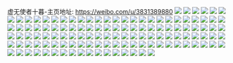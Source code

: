 虚无使者十暮-主页地址: https://weibo.com/u/3831389880 
![](https://wx4.sinaimg.cn/mw2000/e45e5eb8ly1h9ng6d3n8ij20wi1yctjr.jpg) 
![](https://wx4.sinaimg.cn/mw2000/e45e5eb8ly1h9n2sv1vsxj20u01hcdqz.jpg) 
![](https://wx4.sinaimg.cn/mw2000/e45e5eb8ly1h9mwxsubp5j22c02c0hdt.jpg) 
![](https://wx4.sinaimg.cn/mw2000/e45e5eb8ly1h9mwxqyccnj22c02c0u0y.jpg) 
![](https://wx4.sinaimg.cn/mw2000/e45e5eb8ly1h9jupfrka7j22c0340qv5.jpg) 
![](https://wx4.sinaimg.cn/mw2000/e45e5eb8ly1h9hlknwnq9j20wi17c7j9.jpg) 
![](https://wx4.sinaimg.cn/mw2000/e45e5eb8ly1h9g0wtvc30j20if0gv402.jpg) 
![](https://wx4.sinaimg.cn/mw2000/e45e5eb8ly1h9g0y1vgi0j20tv0ypn0y.jpg) 
![](https://wx4.sinaimg.cn/mw2000/e45e5eb8ly1h9af5tkquzj213m0u2gpw.jpg) 
![](https://wx4.sinaimg.cn/mw2000/e45e5eb8ly1h95th5voubj211q0rsqdz.jpg) 
![](https://wx4.sinaimg.cn/mw2000/e45e5eb8ly1h95th66dkqj21bm157ncj.jpg) 
![](https://wx4.sinaimg.cn/mw2000/e45e5eb8ly1h93hwtfzxuj20t81fydmj.jpg) 
![](https://wx4.sinaimg.cn/mw2000/e45e5eb8ly1h93hwt3vyaj22c0340kjl.jpg) 
![](https://wx4.sinaimg.cn/mw2000/e45e5eb8ly1h8rpt8qb3qj22c03404qr.jpg) 
![](https://wx4.sinaimg.cn/mw2000/e45e5eb8ly1h8nlw712o9j20wi0zj0uw.jpg) 
![](https://wx4.sinaimg.cn/mw2000/e45e5eb8ly1h8nlw7a3vjj20h60bz75u.jpg) 
![](https://wx4.sinaimg.cn/mw2000/e45e5eb8ly1h8htzogmn5j23402c0u0x.jpg) 
![](https://wx4.sinaimg.cn/mw2000/e45e5eb8ly1h889q3stkaj22c0340b2a.jpg) 
![](https://wx4.sinaimg.cn/mw2000/e45e5eb8ly1h877ln807wj219h1mk4d7.jpg) 
![](https://wx4.sinaimg.cn/mw2000/e45e5eb8ly1h85txnqnxlj22c0340kjo.jpg) 
![](https://wx4.sinaimg.cn/mw2000/e45e5eb8ly1h85y8jk66aj22801o0qv5.jpg) 
![](https://wx4.sinaimg.cn/mw2000/e45e5eb8ly1h84hapwy7yj21o02801ky.jpg) 
![](https://wx4.sinaimg.cn/mw2000/e45e5eb8ly1h84hg754e7j21ns27p4qq.jpg) 
![](https://wx4.sinaimg.cn/mw2000/e45e5eb8ly1h84hamc38gj21o0280npd.jpg) 
![](https://wx4.sinaimg.cn/mw2000/e45e5eb8ly1h7zchpu1tbj22c0340e82.jpg) 
![](https://wx4.sinaimg.cn/mw2000/e45e5eb8ly1h7zchia2rij21o0280e81.jpg) 
![](https://wx4.sinaimg.cn/mw2000/e45e5eb8ly1h7zchjlknxj22512upu0y.jpg) 
![](https://wx4.sinaimg.cn/mw2000/e45e5eb8ly1h7zchsaypyj20r710atly.jpg) 
![](https://wx4.sinaimg.cn/mw2000/e45e5eb8ly1h7zchmht2ej22c0340b2a.jpg) 
![](https://wx4.sinaimg.cn/mw2000/e45e5eb8ly1h7zchhgf7hj23402c0x6q.jpg) 
![](https://wx4.sinaimg.cn/mw2000/e45e5eb8ly1h7wzhuizsaj22c0340hdv.jpg) 
![](https://wx4.sinaimg.cn/mw2000/e45e5eb8ly1h7wzhwmyhkj22c0340u10.jpg) 
![](https://wx4.sinaimg.cn/mw2000/e45e5eb8ly1h7wzhsrb0tj22c0340kjl.jpg) 
![](https://wx4.sinaimg.cn/mw2000/e45e5eb8ly1h7tdltsfy5j22c02c01ky.jpg) 
![](https://wx4.sinaimg.cn/mw2000/e45e5eb8ly1h7tdlsu56pj22c03404qq.jpg) 
![](https://wx4.sinaimg.cn/mw2000/e45e5eb8ly1h7tdlw8h3uj21o0280npd.jpg) 
![](https://wx4.sinaimg.cn/mw2000/e45e5eb8ly1h7tdlz9g7ej22c02c0u0x.jpg) 
![](https://wx4.sinaimg.cn/mw2000/e45e5eb8ly1h7tdly0r89j22c0340npf.jpg) 
![](https://wx4.sinaimg.cn/mw2000/e45e5eb8ly1h7oxcz5cbdj23402c0u0y.jpg) 
![](https://wx4.sinaimg.cn/mw2000/e45e5eb8ly1h7lasrgu1wj21o0280x6p.jpg) 
![](https://wx4.sinaimg.cn/mw2000/e45e5eb8ly1h7lasnhbgvj22c0340hdv.jpg) 
![](https://wx4.sinaimg.cn/mw2000/e45e5eb8ly1h7giwk24jaj22c02c0qv7.jpg) 
![](https://wx4.sinaimg.cn/mw2000/e45e5eb8ly1h7e51z9j84j22c02qxkjo.jpg) 
![](https://wx4.sinaimg.cn/mw2000/e45e5eb8ly1h7e51vm605j22c02c0h5z.jpg) 
![](https://wx4.sinaimg.cn/mw2000/e45e5eb8ly1h7e52gvq68j22c0340x66.jpg) 
![](https://wx4.sinaimg.cn/mw2000/e45e5eb8ly1h7e5239t3cj22c02iwx6p.jpg) 
![](https://wx4.sinaimg.cn/mw2000/e45e5eb8ly1h7e524fb69j21o0280afj.jpg) 
![](https://wx4.sinaimg.cn/mw2000/e45e5eb8ly1h7e51t2l3jj22c0340apv.jpg) 
![](https://wx4.sinaimg.cn/mw2000/e45e5eb8ly1h73gycmkxwj22c0340hdu.jpg) 
![](https://wx4.sinaimg.cn/mw2000/e45e5eb8ly1h72bn2l3ujj22c03407be.jpg) 
![](https://wx4.sinaimg.cn/mw2000/e45e5eb8ly1h72bn3wc18j22c0340h1x.jpg) 
![](https://wx4.sinaimg.cn/mw2000/e45e5eb8ly1h70hcj96pij22c02c0gtb.jpg) 
![](https://wx4.sinaimg.cn/mw2000/e45e5eb8ly1h70hf027nej22c0340akf.jpg) 
![](https://wx4.sinaimg.cn/mw2000/e45e5eb8ly1h70hci5ytaj22c0340qpa.jpg) 
![](https://wx4.sinaimg.cn/mw2000/e45e5eb8ly1h70hcekynyj21iz22qkjl.jpg) 
![](https://wx4.sinaimg.cn/mw2000/e45e5eb8ly1h70hcaa4fij22c0340qiq.jpg) 
![](https://wx4.sinaimg.cn/mw2000/e45e5eb8ly1h70hd9ibjbj23401vt1kz.jpg) 
![](https://wx4.sinaimg.cn/mw2000/e45e5eb8ly1h70hcbwlzhj234026e4qp.jpg) 
![](https://wx4.sinaimg.cn/mw2000/e45e5eb8ly1h70hdas6elj22zq1tkk8c.jpg) 
![](https://wx4.sinaimg.cn/mw2000/e45e5eb8ly1h70hcgg2ryj22c03404qq.jpg) 
![](https://wx4.sinaimg.cn/mw2000/e45e5eb8ly1h6zd5v07qkj22dc35sx6q.jpg) 
![](https://wx4.sinaimg.cn/mw2000/e45e5eb8ly1h6y3f37jy2j22c02c04qr.jpg) 
![](https://wx4.sinaimg.cn/mw2000/e45e5eb8ly1h6y3f1d61kj21z81z8178.jpg) 
![](https://wx4.sinaimg.cn/mw2000/e45e5eb8ly1h6y3f49k81j21td1td4qq.jpg) 
![](https://wx4.sinaimg.cn/mw2000/e45e5eb8ly1h6y7z4n694j23402c0e85.jpg) 
![](https://wx4.sinaimg.cn/mw2000/e45e5eb8ly1h6y1n1z9mzj20tb13xdjf.jpg) 
![](https://wx4.sinaimg.cn/mw2000/e45e5eb8ly1h6y1n3razgj22c0340b29.jpg) 
![](https://wx4.sinaimg.cn/mw2000/e45e5eb8ly1h6tqbez2hpj20u00ww11k.jpg) 
![](https://wx4.sinaimg.cn/mw2000/e45e5eb8ly1h6r1lt9m4mj229f29f7r6.jpg) 
![](https://wx4.sinaimg.cn/mw2000/e45e5eb8ly1h6q9ebsddij20oj09vmzl.jpg) 
![](https://wx4.sinaimg.cn/mw2000/e45e5eb8ly1h6q33bnv3zj22c03401kx.jpg) 
![](https://wx4.sinaimg.cn/mw2000/e45e5eb8ly1h6k742gbpaj20u011jtav.jpg) 
![](https://wx4.sinaimg.cn/mw2000/e45e5eb8ly1h6k73u4iwej21it152trl.jpg) 
![](https://wx4.sinaimg.cn/mw2000/e45e5eb8ly1h6k73z77y0j22tg1tyb2b.jpg) 
![](https://wx4.sinaimg.cn/mw2000/e45e5eb8ly1h6k73w7ujdj22c02c0k8e.jpg) 
![](https://wx4.sinaimg.cn/mw2000/e45e5eb8ly1h6hn4s93u2j21o0280qv5.jpg) 
![](https://wx4.sinaimg.cn/mw2000/e45e5eb8ly1h6hlwm8clgj22c0340u12.jpg) 
![](https://wx4.sinaimg.cn/mw2000/e45e5eb8ly1h6hlwj4sl1j20wi1ycwvz.jpg) 
![](https://wx4.sinaimg.cn/mw2000/e45e5eb8ly1h62l5jf3xxj22dc35sx32.jpg) 
![](https://wx4.sinaimg.cn/mw2000/e45e5eb8ly1h5za3wjrjjj21o02801ky.jpg) 
![](https://wx4.sinaimg.cn/mw2000/e45e5eb8ly1h5za3y9vs9j22c0340dng.jpg) 
![](https://wx4.sinaimg.cn/mw2000/e45e5eb8ly1h5za3zi32nj22c02c049h.jpg) 
![](https://wx4.sinaimg.cn/mw2000/e45e5eb8ly1h5za437fv5j21o02aakjl.jpg) 
![](https://wx4.sinaimg.cn/mw2000/e45e5eb8ly1h5reb6rb1cj22c03404qq.jpg) 
![](https://wx4.sinaimg.cn/mw2000/e45e5eb8ly1h5reag6vp2j22c03404qq.jpg) 
![](https://wx4.sinaimg.cn/mw2000/e45e5eb8ly1h5q82luasrj21sc2byu0y.jpg) 
![](https://wx4.sinaimg.cn/mw2000/e45e5eb8ly1h5q83oeoijj22c03404qv.jpg) 
![](https://wx4.sinaimg.cn/mw2000/e45e5eb8ly1h5q82dygs7j22dc35s1kz.jpg) 
![](https://wx4.sinaimg.cn/mw2000/e45e5eb8ly1h5q83bfycqj21au1d3wwr.jpg) 
![](https://wx4.sinaimg.cn/mw2000/e45e5eb8ly1h5q82gypm0j20vp160wtd.jpg) 
![](https://wx4.sinaimg.cn/mw2000/e45e5eb8ly1h5gx2gyk3nj23402c0x6p.jpg) 
![](https://wx4.sinaimg.cn/mw2000/e45e5eb8ly1h5gx2j02laj22c02c0x6q.jpg) 
![](https://wx4.sinaimg.cn/mw2000/e45e5eb8ly1h5gx2k7uy2j22c03407wi.jpg) 
![](https://wx4.sinaimg.cn/mw2000/e45e5eb8ly1h5gx2l4j4yj22c0340e81.jpg) 
![](https://wx4.sinaimg.cn/mw2000/e45e5eb8ly1h5gx2g3sxqj20u01hcdsf.jpg) 
![](https://wx4.sinaimg.cn/mw2000/e45e5eb8ly1h5gx2lwuhwj22c02c0npd.jpg) 
![](https://wx4.sinaimg.cn/mw2000/e45e5eb8ly1h56m5ev7n3j22c02c07wi.jpg) 
![](https://wx4.sinaimg.cn/mw2000/e45e5eb8ly1h56m4moxtbj22c02c04qr.jpg) 
![](https://wx4.sinaimg.cn/mw2000/e45e5eb8ly1h566rbsu11j20wi1yc7pj.jpg) 
![](https://wx4.sinaimg.cn/mw2000/e45e5eb8ly1h55ke0xx9fj22c0340u0x.jpg) 
![](https://wx4.sinaimg.cn/mw2000/e45e5eb8ly1h55bpsh0zoj22di35s4qs.jpg) 
![](https://wx4.sinaimg.cn/mw2000/e45e5eb8ly1h4x4p5y1h4j20zk1be0xw.jpg) 
![](https://wx4.sinaimg.cn/mw2000/e45e5eb8ly1h4x4p5a817j22c0340kjm.jpg) 
![](https://wx4.sinaimg.cn/mw2000/e45e5eb8ly1h4w09brluaj22c0340x6r.jpg) 
![](https://wx4.sinaimg.cn/mw2000/e45e5eb8ly1h4v4z980pqj20wi1yctnf.jpg) 
![](https://wx4.sinaimg.cn/mw2000/e45e5eb8ly1h4tidesebbj22c02c0b2a.jpg) 
![](https://wx4.sinaimg.cn/mw2000/e45e5eb8ly1h4tidh3i29j22c02c0npe.jpg) 
![](https://wx4.sinaimg.cn/mw2000/e45e5eb8ly1h4svxp16aij20u01er7c4.jpg) 
![](https://wx4.sinaimg.cn/mw2000/e45e5eb8ly1h4svyipkcjj20u01d7tfv.jpg) 
![](https://wx4.sinaimg.cn/mw2000/e45e5eb8ly1h4rkyw3lf9j22c02c07wi.jpg) 
![](https://wx4.sinaimg.cn/mw2000/e45e5eb8ly1h4rkymf41qj22c0340u0y.jpg) 
![](https://wx4.sinaimg.cn/mw2000/e45e5eb8ly1h4rkyp2onij22c02c0npd.jpg) 
![](https://wx4.sinaimg.cn/mw2000/e45e5eb8ly1h4rkysqmejj22c0340x6q.jpg) 
![](https://wx4.sinaimg.cn/mw2000/e45e5eb8ly1h4qm86jxatj23402c01kz.jpg) 
![](https://wx4.sinaimg.cn/mw2000/e45e5eb8ly1h4oqp1yriwj20u01k2k02.jpg) 
![](https://wx4.sinaimg.cn/mw2000/e45e5eb8ly1h4o16uoehaj22c03404qq.jpg) 
![](https://wx4.sinaimg.cn/mw2000/e45e5eb8ly1h4o170iqwxj22c02c04qq.jpg) 
![](https://wx4.sinaimg.cn/mw2000/e45e5eb8ly1h4o16rs7rmj21o0262hdu.jpg) 
![](https://wx4.sinaimg.cn/mw2000/e45e5eb8ly1h4o17h06anj22c0340e84.jpg) 
![](https://wx4.sinaimg.cn/mw2000/e45e5eb8ly1h4ns0jg9e1j20wi1yc7pc.jpg) 
![](https://wx4.sinaimg.cn/mw2000/e45e5eb8ly1h4gwk4jwr6j22c0340u0y.jpg) 
![](https://wx4.sinaimg.cn/mw2000/e45e5eb8ly1h4gwkatduij20tz19jk55.jpg) 
![](https://wx4.sinaimg.cn/mw2000/e45e5eb8ly1h4gwnf3jwmj20mi0u00yb.jpg) 
